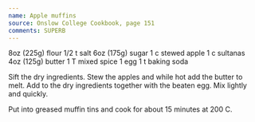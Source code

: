 ```yaml
---
name: Apple muffins
source: Onslow College Cookbook, page 151
comments: SUPERB
---
```


8oz (225g) flour
1/2 t salt
6oz (175g)  sugar
1 c stewed apple
1 c sultanas
4oz (125g) butter
1 T mixed spice
1 egg
1 t baking soda

Sift the dry ingredients.  Stew the apples and while hot add the butter to melt.  Add to the dry ingredients together with the beaten egg.  Mix lightly and quickly.  

Put into greased muffin tins and cook for about 15 minutes at 200 C.

